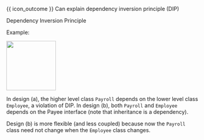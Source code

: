 <span id="prereqs"></span>

<span id="outcomes">{{ icon_outcome }} Can explain dependency inversion principle (DIP)</span>

<span id="title">Dependency Inversion Principle</span>

<div id="body">

<box type="definition">
<include src="../../common/definitions.md#def-dependency-inversion-principle" />
</box>

<box>

Example:

<img src="{{baseUrl}}/principles/dependencyInversionPrinciple/images/payrollEmployee.png" height="130" />
<p/>

In design (a), the higher level class `Payroll` depends on the lower level class `Employee`, a violation of DIP. In design (b), both `Payroll` and `Employee` depends on the Payee interface (note that inheritance is a dependency).

Design (b) is more flexible (and less coupled) because now the `Payroll` class need not change when the `Employee` class changes.

</box>

</div>

<div id="extras">

<include src="exercises.md" />

</div>